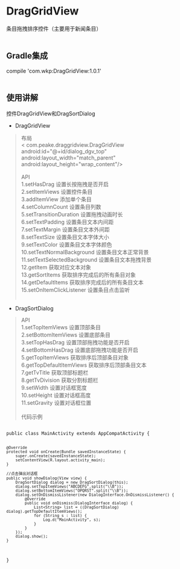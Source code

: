 # DragGridView
条目拖拽排序控件（主要用于新闻条目）
<br>
<br>
## Gradle集成<br>
compile 'com.wkp:DragGridView:1.0.1'
<br>
<br>
## 使用讲解<br>
控件DragGridView和DragSortDialog
<br>
* DragGridView<br>
> 布局<br>
< com.peake.draggridview.DragGridView<br>
    android:id="@+id/dialog_dgv_top" <br>
    android:layout_width="match_parent" <br>
    android:layout_height="wrap_content"/><br><br>
> API<br>
1.setHasDrag 设置长按拖拽是否开启<br>
2.setItemViews 设置控件条目<br>
3.addItemView 添加单个条目<br>
4.setColumnCount 设置条目列数<br>
5.setTransitionDuration 设置拖拽动画时长<br>
6.setTextPadding 设置条目文本内间距<br>
7.setTextMargin 设置条目文本外间距<br>
8.setTextSize 设置条目文本字体大小<br>
9.setTextColor 设置条目文本字体颜色<br>
10.setTextNormalBackground 设置条目文本正常背景<br>
11.setTextSelectedBackground 设置条目文本拖拽背景<br>
12.getItem 获取对应文本对象<br>
13.getSortItems 获取排序完成后的所有条目对象<br>
14.getDefaultItems 获取排序完成后的所有条目文本<br>
15.setOnItemClickListener 设置条目点击监听<br><br>
* DragSortDialog<br>
> API<br>
1.setTopItemViews 设置顶部条目<br>
2.setBottomItemViews 设置底部条目<br>
3.setTopHasDrag 设置顶部拖拽功能是否开启<br>
4.setBottomHasDrag 设置底部拖拽功能是否开启<br>
5.getTopItemViews 获取排序后顶部条目对象<br>
6.getTopDefaultItemViews 获取排序后顶部条目文本<br>
7.getTvTitle 获取顶部标题栏<br>
8.getTvDivision 获取分割标题栏<br>
9.setWidth 设置对话框宽度<br>
10.setHeight 设置对话框高度<br>
11.setGravity 设置对话框位置<br><br>
> 代码示例<br>
<code>
public class MainActivity extends AppCompatActivity {

    @Override
    protected void onCreate(Bundle savedInstanceState) {
        super.onCreate(savedInstanceState);
        setContentView(R.layout.activity_main);
    }
    
    //点击弹出对话框
    public void showDialog(View view) {
        DragSortDialog dialog = new DragSortDialog(this);
        dialog.setTopItemViews("ABCDEFG".split("\\B"));
        dialog.setBottomItemViews("OPQRST".split("\\B"));
        dialog.setOnDismissListener(new DialogInterface.OnDismissListener() {
            @Override
            public void onDismiss(DialogInterface dialog) {
                List<String> list = ((DragSortDialog) dialog).getTopDefaultItemViews();
                for (String s : list) {
                    Log.d("MainActivity", s);
                }
            }
        });
        dialog.show();
    }
}
</code>
